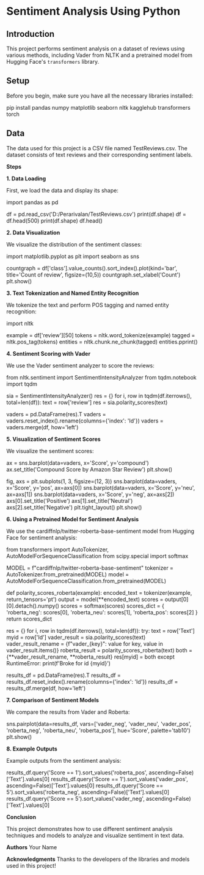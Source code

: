 # Sentiment Analysis Using Python

## Introduction
This project performs sentiment analysis on a dataset of reviews using various methods, including Vader from NLTK and a pretrained model from Hugging Face's `transformers` library.

## Setup

Before you begin, make sure you have all the necessary libraries installed:

pip install pandas numpy matplotlib seaborn nltk kagglehub transformers torch

## Data

The data used for this project is a CSV file named TestReviews.csv. The dataset consists of text reviews and their corresponding sentiment labels.

**Steps**

**1. Data Loading**  

First, we load the data and display its shape:

import pandas as pd

df = pd.read_csv('D:/Perarivalan/TestReviews.csv')
print(df.shape)
df = df.head(500)
print(df.shape)
df.head()

**2. Data Visualization**

We visualize the distribution of the sentiment classes:

import matplotlib.pyplot as plt
import seaborn as sns

countgraph = df['class'].value_counts().sort_index().plot(kind='bar', title='Count of review', figsize=(10,5))
countgraph.set_xlabel('Count')
plt.show()

**3. Text Tokenization and Named Entity Recognition**

We tokenize the text and perform POS tagging and named entity recognition:

import nltk

example = df['review'][50]
tokens = nltk.word_tokenize(example)
tagged = nltk.pos_tag(tokens)
entities = nltk.chunk.ne_chunk(tagged)
entities.pprint()

**4. Sentiment Scoring with Vader**

We use the Vader sentiment analyzer to score the reviews:

from nltk.sentiment import SentimentIntensityAnalyzer
from tqdm.notebook import tqdm

sia = SentimentIntensityAnalyzer()
res = {}
for i, row in tqdm(df.iterrows(), total=len(df)):
    text = row['review']
    res = sia.polarity_scores(text)

vaders = pd.DataFrame(res).T
vaders = vaders.reset_index().rename(columns={'index': 'Id'})
vaders = vaders.merge(df, how='left')

**5. Visualization of Sentiment Scores**
   
We visualize the sentiment scores:

ax = sns.barplot(data=vaders, x='Score', y='compound')
ax.set_title('Compound Score by Amazon Star Review')
plt.show()

fig, axs = plt.subplots(1, 3, figsize=(12, 3))
sns.barplot(data=vaders, x='Score', y='pos', ax=axs[0])
sns.barplot(data=vaders, x='Score', y='neu', ax=axs[1])
sns.barplot(data=vaders, x='Score', y='neg', ax=axs[2])
axs[0].set_title('Positive')
axs[1].set_title('Neutral')
axs[2].set_title('Negative')
plt.tight_layout()
plt.show()

**6. Using a Pretrained Model for Sentiment Analysis**

We use the cardiffnlp/twitter-roberta-base-sentiment model from Hugging Face for sentiment analysis:

from transformers import AutoTokenizer, AutoModelForSequenceClassification
from scipy.special import softmax

MODEL = f"cardiffnlp/twitter-roberta-base-sentiment"
tokenizer = AutoTokenizer.from_pretrained(MODEL)
model = AutoModelForSequenceClassification.from_pretrained(MODEL)

def polarity_scores_roberta(example):
    encoded_text = tokenizer(example, return_tensors='pt')
    output = model(**encoded_text)
    scores = output[0][0].detach().numpy()
    scores = softmax(scores)
    scores_dict = {
        'roberta_neg': scores[0],
        'roberta_neu': scores[1],
        'roberta_pos': scores[2]
    }
    return scores_dict

res = {}
for i, row in tqdm(df.iterrows(), total=len(df)):
    try:
        text = row['Text']
        myid = row['Id']
        vader_result = sia.polarity_scores(text)
        vader_result_rename = {f"vader_{key}": value for key, value in vader_result.items()}
        roberta_result = polarity_scores_roberta(text)
        both = {**vader_result_rename, **roberta_result}
        res[myid] = both
    except RuntimeError:
        print(f'Broke for id {myid}')

results_df = pd.DataFrame(res).T
results_df = results_df.reset_index().rename(columns={'index': 'Id'})
results_df = results_df.merge(df, how='left')

**7. Comparison of Sentiment Models**
   
We compare the results from Vader and Roberta:

sns.pairplot(data=results_df,
             vars=['vader_neg', 'vader_neu', 'vader_pos',
                  'roberta_neg', 'roberta_neu', 'roberta_pos'],
            hue='Score',
            palette='tab10')
plt.show()

**8. Example Outputs**

Example outputs from the sentiment analysis:

results_df.query('Score == 1').sort_values('roberta_pos', ascending=False)['Text'].values[0]
results_df.query('Score == 1').sort_values('vader_pos', ascending=False)['Text'].values[0]
results_df.query('Score == 5').sort_values('roberta_neg', ascending=False)['Text'].values[0]
results_df.query('Score == 5').sort_values('vader_neg', ascending=False)['Text'].values[0]

**Conclusion**

This project demonstrates how to use different sentiment analysis techniques and models to analyze and visualize sentiment in text data.

**Authors**
Your Name

**Acknowledgments**
Thanks to the developers of the libraries and models used in this project!
